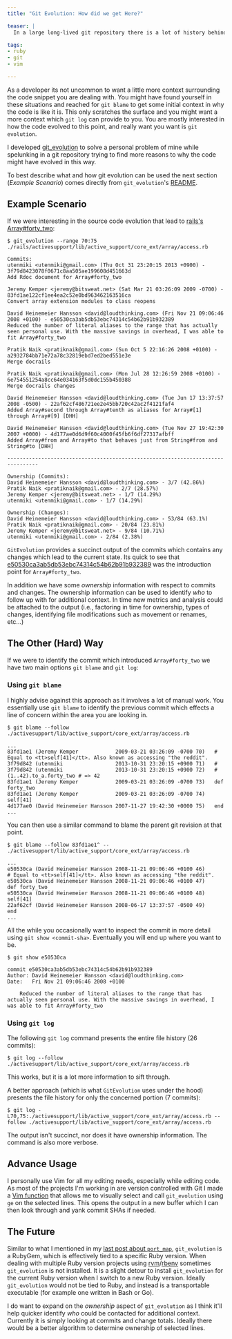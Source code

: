 ```yaml
---
title: "Git Evolution: How did we get Here?"

teaser: |
  In a large long-lived git repository there is a lot of history behind the current state of things. `git blame` lets you scratch the surface, while `git log` lets you dig deeper. The use of `git evolution` provides a succient and yet comprhensive approach to understanding the evolution of a range of lines within a git repository.

tags:
- ruby
- git
- vim

---
```


As a developer its not uncommon to want a little more context surrounding the code snippet you are dealing with. You might have found yourself in these situations and reached for `git blame` to get some initial context in why the code is like it is. This only scratches the surface and you might want a more context which `git log` can provide to you. You are mostly interested in how the code evolved to this point, and really want you want is `git evolution`.

I developed [git_evolution](https://github.com/kevinjalbert/git_evolution) to solve a personal problem of mine while spelunking in a git repository trying to find more reasons to why the code might have evolved in this way.

To best describe what and how git evolution can be used the next section (_Example Scenario_) comes directly from `git_evolution`'s [README](https://github.com/kevinjalbert/git_evolution#example-scenario).

## Example Scenario

If we were interesting in the source code evolution that lead to [rails's Array#forty_two](https://github.com/rails/rails/blob/7ba3a48/activesupport/lib/active_support/core_ext/array/access.rb#L70-L75):

```
$ git_evolution --range 70:75 ./rails/activesupport/lib/active_support/core_ext/array/access.rb

Commits:
utenmiki <utenmiki@gmail.com> (Thu Oct 31 23:20:15 2013 +0900) - 3f79d8423078f0671c8aa505ae199608d451663d
Add Rdoc document for Array#forty_two

Jeremy Kemper <jeremy@bitsweat.net> (Sat Mar 21 03:26:09 2009 -0700) - 83fd1ae122cf1ee4ea2c52e0bd963462163516ca
Convert array extension modules to class reopens

David Heinemeier Hansson <david@loudthinking.com> (Fri Nov 21 09:06:46 2008 +0100) - e50530ca3ab5db53ebc74314c54b62b91b932389
Reduced the number of literal aliases to the range that has actually seen personal use. With the massive savings in overhead, I was able to fit Array#forty_two

Pratik Naik <pratiknaik@gmail.com> (Sun Oct 5 22:16:26 2008 +0100) - a2932784bb71e72a78c32819ebd7ed2bed551e3e
Merge docrails

Pratik Naik <pratiknaik@gmail.com> (Mon Jul 28 12:26:59 2008 +0100) - 6e754551254a8cc64e034163f5d0dc155b450388
Merge docrails changes

David Heinemeier Hansson <david@loudthinking.com> (Tue Jun 17 13:37:57 2008 -0500) - 22af62cf486721ee2e45bb720c42ac2f4121faf4
Added Array#second through Array#tenth as aliases for Array#[1] through Array#[9] [DHH]

David Heinemeier Hansson <david@loudthinking.com> (Tue Nov 27 19:42:30 2007 +0000) - 4d177ae0d6d9f60c4000f45fb6f6df27317afbff
Added Array#from and Array#to that behaves just from String#from and String#to [DHH]

--------------------------------------------------------------------------------

Ownership (Commits):
David Heinemeier Hansson <david@loudthinking.com> - 3/7 (42.86%)
Pratik Naik <pratiknaik@gmail.com> - 2/7 (28.57%)
Jeremy Kemper <jeremy@bitsweat.net> - 1/7 (14.29%)
utenmiki <utenmiki@gmail.com> - 1/7 (14.29%)

Ownership (Changes):
David Heinemeier Hansson <david@loudthinking.com> - 53/84 (63.1%)
Pratik Naik <pratiknaik@gmail.com> - 20/84 (23.81%)
Jeremy Kemper <jeremy@bitsweat.net> - 9/84 (10.71%)
utenmiki <utenmiki@gmail.com> - 2/84 (2.38%)
```

`GitEvolution` provides a succinct output of the commits which contains any changes which lead to the current state. Its quick to see that [e50530ca3ab5db53ebc74314c54b62b91b932389](https://github.com/rails/rails/commit/e50530ca3ab5db53ebc74314c54b62b91b932389) was the introduction point for `Array#forty_two`.

In addition we have some _ownership_ information with respect to commits and changes. The ownership information can be used to identify _who_ to follow up with for additional context. In time new metrics and analysis could be attached to the output (i.e., factoring in time for ownership, types of changes, identifying file modifications such as movement or renames, etc...)

## The Other (Hard) Way

If we were to identify the commit which introduced `Array#forty_two` we have two main options `git blame` and `git log`:

### Using `git blame`
I highly advise against this approach as it involves a lot of manual work. You essentially use `git blame` to identify the previous commit which effects a line of concern within the area you are looking in.

```
$ git blame --follow ./activesupport/lib/active_support/core_ext/array/access.rb

...
83fd1ae1 (Jeremy Kemper            2009-03-21 03:26:09 -0700 70)   # Equal to <tt>self[41]</tt>. Also known as accessing "the reddit".
3f79d842 (utenmiki                 2013-10-31 23:20:15 +0900 71)   #
3f79d842 (utenmiki                 2013-10-31 23:20:15 +0900 72)   #   (1..42).to_a.forty_two # => 42
83fd1ae1 (Jeremy Kemper            2009-03-21 03:26:09 -0700 73)   def forty_two
83fd1ae1 (Jeremy Kemper            2009-03-21 03:26:09 -0700 74)     self[41]
4d177ae0 (David Heinemeier Hansson 2007-11-27 19:42:30 +0000 75)   end
...
```

You can then use a similar command to blame the parent git revision at that point.

```
$ git blame --follow 83fd1ae1^ -- ./activesupport/lib/active_support/core_ext/array/access.rb

...
e50530ca (David Heinemeier Hansson 2008-11-21 09:06:46 +0100 46)         # Equal to <tt>self[41]</tt>. Also known as accessing "the reddit".
e50530ca (David Heinemeier Hansson 2008-11-21 09:06:46 +0100 47)         def forty_two
e50530ca (David Heinemeier Hansson 2008-11-21 09:06:46 +0100 48)           self[41]
22af62cf (David Heinemeier Hansson 2008-06-17 13:37:57 -0500 49)         end
...
```

All the while you occasionally want to inspect the commit in more detail using `git show <commit-sha>`. Eventually you will end up where you want to be.

```
$ git show e50530ca

commit e50530ca3ab5db53ebc74314c54b62b91b932389
Author: David Heinemeier Hansson <david@loudthinking.com>
Date:   Fri Nov 21 09:06:46 2008 +0100

    Reduced the number of literal aliases to the range that has actually seen personal use. With the massive savings in overhead, I was able to fit Array#forty_two
```

### Using `git log`
The following `git log` command presents the entire file history (26 commits):

```
$ git log --follow ./activesupport/lib/active_support/core_ext/array/access.rb
```

This works, but it is a lot more information to sift through.

A better approach (which is what `GitEvolution` uses under the hood) presents the file history for only the concerned portion (7 commits):

```
$ git log -L70,75:./activesupport/lib/active_support/core_ext/array/access.rb --follow ./activesupport/lib/active_support/core_ext/array/access.rb
```

The output isn't succinct, nor does it have ownership information. The command is also more verbose.

## Advance Usage
I personally use Vim for all my editing needs, especially while editing code. As most of the projects I'm working in are version controlled with Git I made a [Vim function](https://github.com/kevinjalbert/dotfiles/blob/eaca550/vim/vim/functions.vim#L1-L16) that allows me to visually select and call `git_evolution` using `ge` on the selected lines. This opens the output in a new buffer which I can then look through and yank commit SHAs if needed.

## The Future
Similar to what I mentioned in my [last post about `port_map`](https://kevinjalbert.com/port-mapping-development-servers/), `git_evolution` is a RubyGem, which is effectively tied to a specific Ruby version. When dealing with multiple Ruby version projects using [rvm](https://rvm.io/)/[rbenv](http://rbenv.org/) sometimes `git_evolution` is not installed. It is a slight detour to install `git_evolution` for the current Ruby version when I switch to a new Ruby version. Ideally `git_evolution` would not be tied to Ruby, and instead is a transportable executable (for example one written in Bash or Go).

I do want to expand on the _ownership_ aspect of `git_evolution` as I think it'll help quicker identify _who_ could be contacted for additional context. Currently it is simply looking at commits and change totals. Ideally there would be a better algorithm to determine ownership of selected lines.
